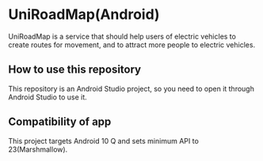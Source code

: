 # UniRoadMap(Android)

UniRoadMap is a service that should help users of electric vehicles to create routes for movement, and to attract more people to electric vehicles.

## How to use this repository
This repository is an Android Studio project, so you need to open it through Android Studio to use it.

## Compatibility of app
This project targets Android 10 Q and sets minimum API to 23(Marshmallow).
